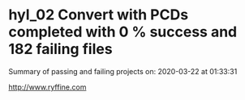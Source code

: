 # hyl_02 Convert with PCDs completed with 0 % success and 182 failing files

Summary of passing and failing projects on: 2020-03-22 at 01:33:31

http://www.ryffine.com
